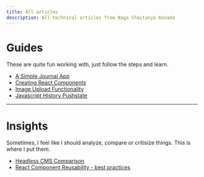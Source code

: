 ```yaml
---
title: All articles
description: All technical articles from Naga Chaitanya Konada
---
```


# Guides

These are quite fun working with, just follow the steps and learn.

- [A Simple Journal App](/articles/simple-journal-app)
- [Creating React Components](/articles/creating-react-components)
- [Image Upload Functionality](/articles/image-upload)
- [Javascript History Pushstate](/articles/javascript-history-pushstate)

---

# Insights

Sometimes, I feel like I should analyze, compare or critisize things. This is where I put them.

- [Headless CMS Comparison](/articles/headless-cms-comparison)
- [React Component Reusability - best practices](/articles/component-reusability-react)
